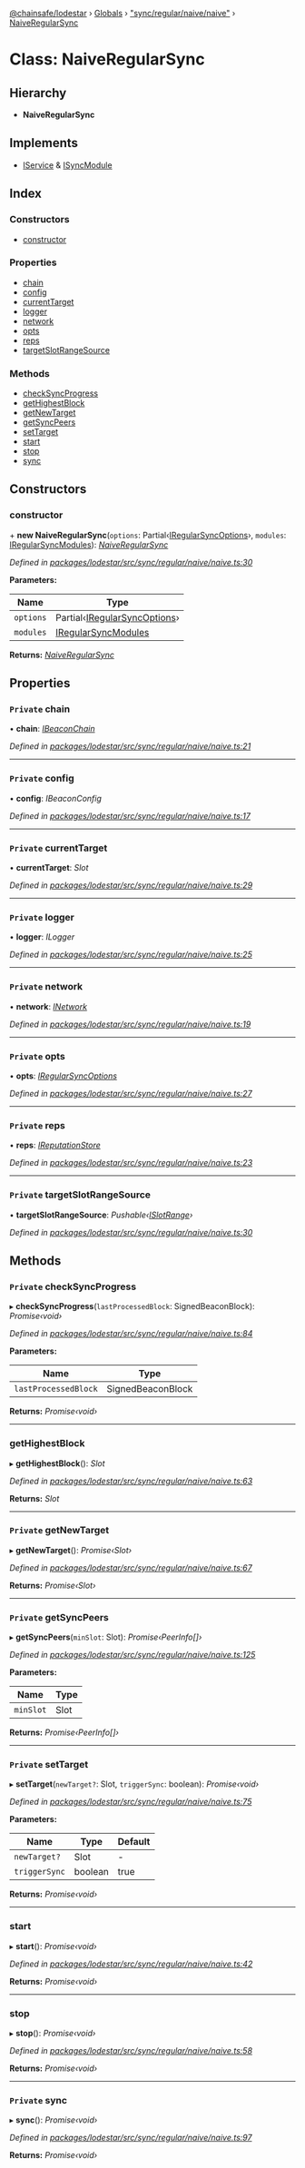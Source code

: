 [@chainsafe/lodestar](../README.md) › [Globals](../globals.md) › ["sync/regular/naive/naive"](../modules/_sync_regular_naive_naive_.md) › [NaiveRegularSync](_sync_regular_naive_naive_.naiveregularsync.md)

# Class: NaiveRegularSync

## Hierarchy

* **NaiveRegularSync**

## Implements

* [IService](../interfaces/_node_nodejs_.iservice.md) & [ISyncModule](../interfaces/_sync_interface_.isyncmodule.md)

## Index

### Constructors

* [constructor](_sync_regular_naive_naive_.naiveregularsync.md#constructor)

### Properties

* [chain](_sync_regular_naive_naive_.naiveregularsync.md#private-chain)
* [config](_sync_regular_naive_naive_.naiveregularsync.md#private-config)
* [currentTarget](_sync_regular_naive_naive_.naiveregularsync.md#private-currenttarget)
* [logger](_sync_regular_naive_naive_.naiveregularsync.md#private-logger)
* [network](_sync_regular_naive_naive_.naiveregularsync.md#private-network)
* [opts](_sync_regular_naive_naive_.naiveregularsync.md#private-opts)
* [reps](_sync_regular_naive_naive_.naiveregularsync.md#private-reps)
* [targetSlotRangeSource](_sync_regular_naive_naive_.naiveregularsync.md#private-targetslotrangesource)

### Methods

* [checkSyncProgress](_sync_regular_naive_naive_.naiveregularsync.md#private-checksyncprogress)
* [getHighestBlock](_sync_regular_naive_naive_.naiveregularsync.md#gethighestblock)
* [getNewTarget](_sync_regular_naive_naive_.naiveregularsync.md#private-getnewtarget)
* [getSyncPeers](_sync_regular_naive_naive_.naiveregularsync.md#private-getsyncpeers)
* [setTarget](_sync_regular_naive_naive_.naiveregularsync.md#private-settarget)
* [start](_sync_regular_naive_naive_.naiveregularsync.md#start)
* [stop](_sync_regular_naive_naive_.naiveregularsync.md#stop)
* [sync](_sync_regular_naive_naive_.naiveregularsync.md#private-sync)

## Constructors

###  constructor

\+ **new NaiveRegularSync**(`options`: Partial‹[IRegularSyncOptions](../interfaces/_sync_regular_options_.iregularsyncoptions.md)›, `modules`: [IRegularSyncModules](../modules/_sync_regular_interface_.md#iregularsyncmodules)): *[NaiveRegularSync](_sync_regular_naive_naive_.naiveregularsync.md)*

*Defined in [packages/lodestar/src/sync/regular/naive/naive.ts:30](https://github.com/ChainSafe/lodestar/blob/1d5598773/packages/lodestar/src/sync/regular/naive/naive.ts#L30)*

**Parameters:**

Name | Type |
------ | ------ |
`options` | Partial‹[IRegularSyncOptions](../interfaces/_sync_regular_options_.iregularsyncoptions.md)› |
`modules` | [IRegularSyncModules](../modules/_sync_regular_interface_.md#iregularsyncmodules) |

**Returns:** *[NaiveRegularSync](_sync_regular_naive_naive_.naiveregularsync.md)*

## Properties

### `Private` chain

• **chain**: *[IBeaconChain](../interfaces/_chain_interface_.ibeaconchain.md)*

*Defined in [packages/lodestar/src/sync/regular/naive/naive.ts:21](https://github.com/ChainSafe/lodestar/blob/1d5598773/packages/lodestar/src/sync/regular/naive/naive.ts#L21)*

___

### `Private` config

• **config**: *IBeaconConfig*

*Defined in [packages/lodestar/src/sync/regular/naive/naive.ts:17](https://github.com/ChainSafe/lodestar/blob/1d5598773/packages/lodestar/src/sync/regular/naive/naive.ts#L17)*

___

### `Private` currentTarget

• **currentTarget**: *Slot*

*Defined in [packages/lodestar/src/sync/regular/naive/naive.ts:29](https://github.com/ChainSafe/lodestar/blob/1d5598773/packages/lodestar/src/sync/regular/naive/naive.ts#L29)*

___

### `Private` logger

• **logger**: *ILogger*

*Defined in [packages/lodestar/src/sync/regular/naive/naive.ts:25](https://github.com/ChainSafe/lodestar/blob/1d5598773/packages/lodestar/src/sync/regular/naive/naive.ts#L25)*

___

### `Private` network

• **network**: *[INetwork](../interfaces/_network_interface_.inetwork.md)*

*Defined in [packages/lodestar/src/sync/regular/naive/naive.ts:19](https://github.com/ChainSafe/lodestar/blob/1d5598773/packages/lodestar/src/sync/regular/naive/naive.ts#L19)*

___

### `Private` opts

• **opts**: *[IRegularSyncOptions](../interfaces/_sync_regular_options_.iregularsyncoptions.md)*

*Defined in [packages/lodestar/src/sync/regular/naive/naive.ts:27](https://github.com/ChainSafe/lodestar/blob/1d5598773/packages/lodestar/src/sync/regular/naive/naive.ts#L27)*

___

### `Private` reps

• **reps**: *[IReputationStore](../interfaces/_sync_ireputation_.ireputationstore.md)*

*Defined in [packages/lodestar/src/sync/regular/naive/naive.ts:23](https://github.com/ChainSafe/lodestar/blob/1d5598773/packages/lodestar/src/sync/regular/naive/naive.ts#L23)*

___

### `Private` targetSlotRangeSource

• **targetSlotRangeSource**: *Pushable‹[ISlotRange](../interfaces/_sync_interface_.islotrange.md)›*

*Defined in [packages/lodestar/src/sync/regular/naive/naive.ts:30](https://github.com/ChainSafe/lodestar/blob/1d5598773/packages/lodestar/src/sync/regular/naive/naive.ts#L30)*

## Methods

### `Private` checkSyncProgress

▸ **checkSyncProgress**(`lastProcessedBlock`: SignedBeaconBlock): *Promise‹void›*

*Defined in [packages/lodestar/src/sync/regular/naive/naive.ts:84](https://github.com/ChainSafe/lodestar/blob/1d5598773/packages/lodestar/src/sync/regular/naive/naive.ts#L84)*

**Parameters:**

Name | Type |
------ | ------ |
`lastProcessedBlock` | SignedBeaconBlock |

**Returns:** *Promise‹void›*

___

###  getHighestBlock

▸ **getHighestBlock**(): *Slot*

*Defined in [packages/lodestar/src/sync/regular/naive/naive.ts:63](https://github.com/ChainSafe/lodestar/blob/1d5598773/packages/lodestar/src/sync/regular/naive/naive.ts#L63)*

**Returns:** *Slot*

___

### `Private` getNewTarget

▸ **getNewTarget**(): *Promise‹Slot›*

*Defined in [packages/lodestar/src/sync/regular/naive/naive.ts:67](https://github.com/ChainSafe/lodestar/blob/1d5598773/packages/lodestar/src/sync/regular/naive/naive.ts#L67)*

**Returns:** *Promise‹Slot›*

___

### `Private` getSyncPeers

▸ **getSyncPeers**(`minSlot`: Slot): *Promise‹PeerInfo[]›*

*Defined in [packages/lodestar/src/sync/regular/naive/naive.ts:125](https://github.com/ChainSafe/lodestar/blob/1d5598773/packages/lodestar/src/sync/regular/naive/naive.ts#L125)*

**Parameters:**

Name | Type |
------ | ------ |
`minSlot` | Slot |

**Returns:** *Promise‹PeerInfo[]›*

___

### `Private` setTarget

▸ **setTarget**(`newTarget?`: Slot, `triggerSync`: boolean): *Promise‹void›*

*Defined in [packages/lodestar/src/sync/regular/naive/naive.ts:75](https://github.com/ChainSafe/lodestar/blob/1d5598773/packages/lodestar/src/sync/regular/naive/naive.ts#L75)*

**Parameters:**

Name | Type | Default |
------ | ------ | ------ |
`newTarget?` | Slot | - |
`triggerSync` | boolean | true |

**Returns:** *Promise‹void›*

___

###  start

▸ **start**(): *Promise‹void›*

*Defined in [packages/lodestar/src/sync/regular/naive/naive.ts:42](https://github.com/ChainSafe/lodestar/blob/1d5598773/packages/lodestar/src/sync/regular/naive/naive.ts#L42)*

**Returns:** *Promise‹void›*

___

###  stop

▸ **stop**(): *Promise‹void›*

*Defined in [packages/lodestar/src/sync/regular/naive/naive.ts:58](https://github.com/ChainSafe/lodestar/blob/1d5598773/packages/lodestar/src/sync/regular/naive/naive.ts#L58)*

**Returns:** *Promise‹void›*

___

### `Private` sync

▸ **sync**(): *Promise‹void›*

*Defined in [packages/lodestar/src/sync/regular/naive/naive.ts:97](https://github.com/ChainSafe/lodestar/blob/1d5598773/packages/lodestar/src/sync/regular/naive/naive.ts#L97)*

**Returns:** *Promise‹void›*
